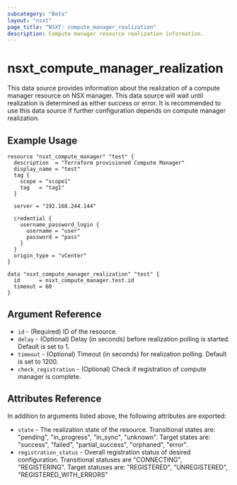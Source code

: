 ```yaml
---
subcategory: "Beta"
layout: "nsxt"
page_title: "NSXT: compute_manager_realization"
description: Compute manager resource realization information.
---
```


# nsxt_compute_manager_realization

This data source provides information about the realization of a compute manager resource on NSX manager. This data source will wait until realization is determined as either success or error. It is recommended to use this data source if further configuration depends on compute manager realization.

## Example Usage

```hcl
resource "nsxt_compute_manager" "test" {
  description  = "Terraform provisioned Compute Manager"
  display_name = "test"
  tag {
    scope = "scope1"
    tag   = "tag1"
  }

  server = "192.168.244.144"

  credential {
    username_password_login {
      username = "user"
      password = "pass"
    }
  }
  origin_type = "vCenter"
}

data "nsxt_compute_manager_realization" "test" {
  id      = nsxt_compute_manager.test.id
  timeout = 60
}
```

## Argument Reference

* `id` - (Required) ID of the resource.
* `delay` - (Optional) Delay (in seconds) before realization polling is started. Default is set to 1.
* `timeout` - (Optional) Timeout (in seconds) for realization polling. Default is set to 1200.
* `check_registration` - (Optional) Check if registration of compute manager is complete.

## Attributes Reference

In addition to arguments listed above, the following attributes are exported:

* `state` - The realization state of the resource. Transitional states are: "pending", "in_progress", "in_sync", "unknown". Target states are: "success", "failed", "partial_success", "orphaned", "error".
* `registration_status` - Overall registration status of desired configuration. Transitional statuses are "CONNECTING", "REGISTERING". Target statuses are: "REGISTERED", "UNREGISTERED", "REGISTERED_WITH_ERRORS"
